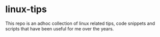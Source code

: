# linux-tips

This repo is an adhoc collection of linux related tips, code snippets and scripts that have been useful for me over the years.
